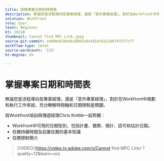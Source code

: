 ```yaml
---
title: 掌握專案日期和時間表
description: 無論您是流程導向型專案經理，還是「意外專案經理」，對於在Workfront中規劃和執行工作來說，充分瞭解時間軸和日期限制是關鍵。
solution: Workfront
role: User
level: Beginner
kt: 10310
thumbnail: Cannot find MPC Link.jpeg
source-git-commit: edd0bdb28a9b3d065a64a95af6a216b747577c77
workflow-type: tm+mt
source-wordcount: '113'
ht-degree: 0%

---
```


# 掌握專案日期和時間表

無論您是流程導向型專案經理，還是「意外專案經理」，對於在Workfront中規劃和執行工作來說，充分瞭解時間軸和日期限制是關鍵。

與Workfront培訓與傳遞經理Chris Knittle一起聆聽：

* Workfront中可用的日期型別，包括計畫、實際、預計、認可和估計日期。
* 任務持續時間及前置任務的基本知識
* 任務限制簡介

>[!VIDEO](https://video.tv.adobe.com/v/Cannot find MPC Link/？quality=12&amp;learn=on)
